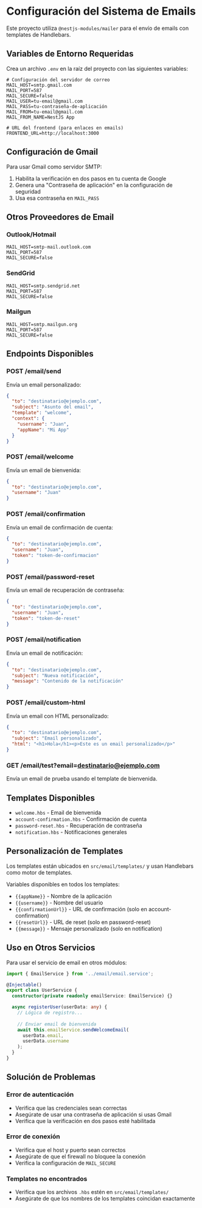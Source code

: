 # Configuración del Sistema de Emails

Este proyecto utiliza `@nestjs-modules/mailer` para el envío de emails con templates de Handlebars.

## Variables de Entorno Requeridas

Crea un archivo `.env` en la raíz del proyecto con las siguientes variables:

```env
# Configuración del servidor de correo
MAIL_HOST=smtp.gmail.com
MAIL_PORT=587
MAIL_SECURE=false
MAIL_USER=tu-email@gmail.com
MAIL_PASS=tu-contraseña-de-aplicación
MAIL_FROM=tu-email@gmail.com
MAIL_FROM_NAME=NestJS App

# URL del frontend (para enlaces en emails)
FRONTEND_URL=http://localhost:3000
```

## Configuración de Gmail

Para usar Gmail como servidor SMTP:

1. Habilita la verificación en dos pasos en tu cuenta de Google
2. Genera una "Contraseña de aplicación" en la configuración de seguridad
3. Usa esa contraseña en `MAIL_PASS`

## Otros Proveedores de Email

### Outlook/Hotmail
```env
MAIL_HOST=smtp-mail.outlook.com
MAIL_PORT=587
MAIL_SECURE=false
```

### SendGrid
```env
MAIL_HOST=smtp.sendgrid.net
MAIL_PORT=587
MAIL_SECURE=false
```

### Mailgun
```env
MAIL_HOST=smtp.mailgun.org
MAIL_PORT=587
MAIL_SECURE=false
```

## Endpoints Disponibles

### POST /email/send
Envía un email personalizado:
```json
{
  "to": "destinatario@ejemplo.com",
  "subject": "Asunto del email",
  "template": "welcome",
  "context": {
    "username": "Juan",
    "appName": "Mi App"
  }
}
```

### POST /email/welcome
Envía un email de bienvenida:
```json
{
  "to": "destinatario@ejemplo.com",
  "username": "Juan"
}
```

### POST /email/confirmation
Envía un email de confirmación de cuenta:
```json
{
  "to": "destinatario@ejemplo.com",
  "username": "Juan",
  "token": "token-de-confirmacion"
}
```

### POST /email/password-reset
Envía un email de recuperación de contraseña:
```json
{
  "to": "destinatario@ejemplo.com",
  "username": "Juan",
  "token": "token-de-reset"
}
```

### POST /email/notification
Envía un email de notificación:
```json
{
  "to": "destinatario@ejemplo.com",
  "subject": "Nueva notificación",
  "message": "Contenido de la notificación"
}
```

### POST /email/custom-html
Envía un email con HTML personalizado:
```json
{
  "to": "destinatario@ejemplo.com",
  "subject": "Email personalizado",
  "html": "<h1>Hola</h1><p>Este es un email personalizado</p>"
}
```

### GET /email/test?email=destinatario@ejemplo.com
Envía un email de prueba usando el template de bienvenida.

## Templates Disponibles

- `welcome.hbs` - Email de bienvenida
- `account-confirmation.hbs` - Confirmación de cuenta
- `password-reset.hbs` - Recuperación de contraseña
- `notification.hbs` - Notificaciones generales

## Personalización de Templates

Los templates están ubicados en `src/email/templates/` y usan Handlebars como motor de templates.

Variables disponibles en todos los templates:
- `{{appName}}` - Nombre de la aplicación
- `{{username}}` - Nombre del usuario
- `{{confirmationUrl}}` - URL de confirmación (solo en account-confirmation)
- `{{resetUrl}}` - URL de reset (solo en password-reset)
- `{{message}}` - Mensaje personalizado (solo en notification)

## Uso en Otros Servicios

Para usar el servicio de email en otros módulos:

```typescript
import { EmailService } from '../email/email.service';

@Injectable()
export class UserService {
  constructor(private readonly emailService: EmailService) {}

  async registerUser(userData: any) {
    // Lógica de registro...
    
    // Enviar email de bienvenida
    await this.emailService.sendWelcomeEmail(
      userData.email,
      userData.username
    );
  }
}
```

## Solución de Problemas

### Error de autenticación
- Verifica que las credenciales sean correctas
- Asegúrate de usar una contraseña de aplicación si usas Gmail
- Verifica que la verificación en dos pasos esté habilitada

### Error de conexión
- Verifica que el host y puerto sean correctos
- Asegúrate de que el firewall no bloquee la conexión
- Verifica la configuración de `MAIL_SECURE`

### Templates no encontrados
- Verifica que los archivos `.hbs` estén en `src/email/templates/`
- Asegúrate de que los nombres de los templates coincidan exactamente 